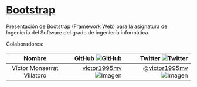 [Bootstrap](http://getbootstrap.com)
====================================

Presentación de Bootstrap (Framework Web) para la asignatura de Ingeniería del Software del grado de ingeniería informática.

Colaboradores:

Nombre | GitHub ![GitHub](http://i.vimeocdn.com/portrait/7059132_30x30.jpg "GitHub") | Twitter ![Twitter](http://www.io.tudelft.nl/uploads/RTEmagicC_twitter-bird-blue-on-white_-_30x30.png.png "Twitter")
:---: | ---: | ---:
Víctor Monserrat Villatoro | [victor1995mv](https://github.com/victor1995mv) ![Imagen](https://avatars3.githubusercontent.com/u/9074569?v=3&amp;s=30 "Víctor")  | [@victor1995mv](https://twitter.com/victor1995mv) ![Imagen](https://avatars3.githubusercontent.com/u/9074569?v=3&amp;s=30 "Víctor")

